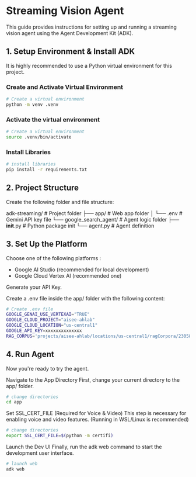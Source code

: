 # Streaming Vision Agent

This guide provides instructions for setting up and running a streaming vision agent using the Agent Development Kit (ADK).

## 1. Setup Environment & Install ADK

It is highly recommended to use a Python virtual environment for this project.

### Create and Activate Virtual Environment

```bash
# Create a virtual environment
python -m venv .venv
```

### Activate the virtual environment

```bash
# Create a virtual environment
source .venv/bin/activate
```

### Install Libraries

```bash
# install libraries
pip install -r requirements.txt
```

## 2. Project Structure
Create the following folder and file structure:

adk-streaming/               # Project folder
├── app/                     # Web app folder
│   └── .env                 # Gemini API key file
└── google_search_agent/     # Agent logic folder
    ├── __init__.py          # Python package init
    └── agent.py             # Agent definition

## 3. Set Up the Platform
Choose one of the following platforms :
- Google AI Studio (recommended for local development)
- Google Cloud Vertex AI (recommended one)

Generate your API Key.

Create a .env file inside the app/ folder with the following content:
```bash
# Create .env file
GOOGLE_GENAI_USE_VERTEXAI="TRUE"
GOOGLE_CLOUD_PROJECT="aisee-ahlab"
GOOGLE_CLOUD_LOCATION="us-central1"
GOOGLE_API_KEY=xxxxxxxxxxxxxx
RAG_CORPUS='projects/aisee-ahlab/locations/us-central1/ragCorpora/2305843009213693952'
```


## 4. Run Agent
Now you're ready to try the agent.

Navigate to the App Directory
First, change your current directory to the app/ folder.

```bash
# change directories
cd app
```

Set SSL_CERT_FILE (Required for Voice & Video)
This step is necessary for enabling voice and video features. (Running in WSL/Linux is recommended)

```bash
# change directories
export SSL_CERT_FILE=$(python -m certifi)
```

Launch the Dev UI
Finally, run the adk web command to start the development user interface.

```bash
# launch web
adk web
```
